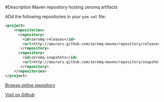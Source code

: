#Description
Maven repository hosting zeromq artifacts

ADd the following repositories in your `pom.xml` file:

```xml
<project>
    <repositories>
      <repository>
        <id>zeromq-releases</id>
        <url>http://amuraru.github.com/zeromq-maven/repository/releases/</url>
       </repository>
      <repository>
        <id>zeromq-snapshots</id>
        <url>http://amuraru.github.com/zeromq-maven/repository/snapshots/</url>
       </repository>
    </repositories>
</project>
```

[Browse online repository](http://amuraru.github.com/zeromq-maven/repository/)

[Visit on Github](http://github.com/amuraru/zeromq-maven)

